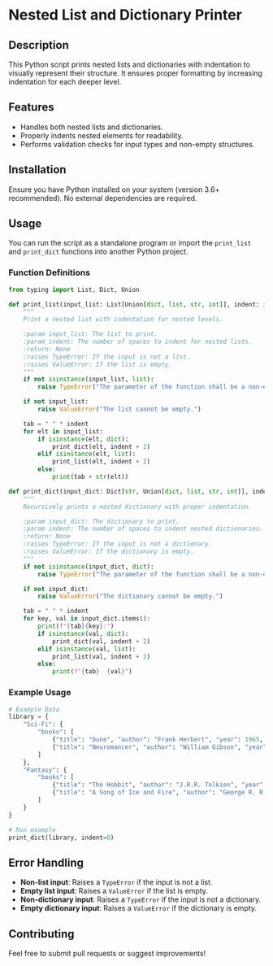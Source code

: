 # Nested List and Dictionary Printer

## Description
This Python script prints nested lists and dictionaries with indentation to visually represent their structure. It ensures proper formatting by increasing indentation for each deeper level.

## Features
- Handles both nested lists and dictionaries.
- Properly indents nested elements for readability.
- Performs validation checks for input types and non-empty structures.

## Installation
Ensure you have Python installed on your system (version 3.6+ recommended). No external dependencies are required.

## Usage
You can run the script as a standalone program or import the `print_list` and `print_dict` functions into another Python project.

### Function Definitions
```python
from typing import List, Dict, Union

def print_list(input_list: List[Union[dict, list, str, int]], indent: int = 0) -> None:
    """
    Print a nested list with indentation for nested levels.

    :param input_list: The list to print.
    :param indent: The number of spaces to indent for nested lists.
    :return: None
    :raises TypeError: If the input is not a list.
    :raises ValueError: If the list is empty.
    """
    if not isinstance(input_list, list):
        raise TypeError("The parameter of the function shall be a non-empty list.")

    if not input_list:
        raise ValueError("The list cannot be empty.")

    tab = " " * indent
    for elt in input_list:
        if isinstance(elt, dict):
            print_dict(elt, indent + 2)
        elif isinstance(elt, list):
            print_list(elt, indent + 2)
        else:
            print(tab + str(elt))

def print_dict(input_dict: Dict[str, Union[dict, list, str, int]], indent: int = 0) -> None:
    """
    Recursively prints a nested dictionary with proper indentation.

    :param input_dict: The dictionary to print.
    :param indent: The number of spaces to indent nested dictionaries.
    :return: None
    :raises TypeError: If the input is not a dictionary.
    :raises ValueError: If the dictionary is empty.
    """
    if not isinstance(input_dict, dict):
        raise TypeError("The parameter of the function shall be a non-empty dictionary.")

    if not input_dict:
        raise ValueError("The dictionary cannot be empty.")

    tab = " " * indent
    for key, val in input_dict.items():
        print(f"{tab}{key}:")
        if isinstance(val, dict):
            print_dict(val, indent + 2)
        elif isinstance(val, list):
            print_list(val, indent + 2)
        else:
            print(f"{tab}  {val}")
```

### Example Usage
```python
# Example Data
library = {
    "Sci-Fi": {
        "books": [
            {"title": "Dune", "author": "Frank Herbert", "year": 1965, "tags": ["classic", "space"]},
            {"title": "Neuromancer", "author": "William Gibson", "year": 1984, "tags": ["cyberpunk", "AI"]}
        ]
    },
    "Fantasy": {
        "books": [
            {"title": "The Hobbit", "author": "J.R.R. Tolkien", "year": 1937, "tags": ["classic", "adventure"]},
            {"title": "A Song of Ice and Fire", "author": "George R. R. Martin", "year": 1996, "tags": ["epic", "politics"]}
        ]
    }
}

# Run example
print_dict(library, indent=0)
```

## Error Handling
- **Non-list input**: Raises a `TypeError` if the input is not a list.
- **Empty list input**: Raises a `ValueError` if the list is empty.
- **Non-dictionary input**: Raises a `TypeError` if the input is not a dictionary.
- **Empty dictionary input**: Raises a `ValueError` if the dictionary is empty.

## Contributing
Feel free to submit pull requests or suggest improvements!



